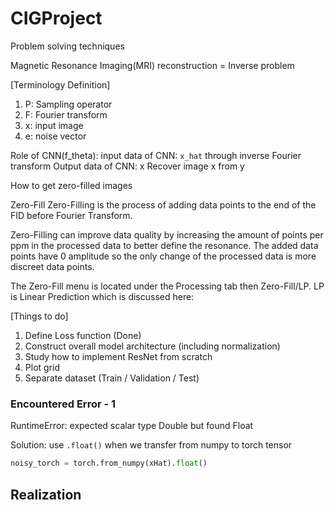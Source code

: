 # CIGProject

Problem solving techniques

Magnetic Resonance Imaging(MRI) reconstruction = Inverse problem


[Terminology Definition]
1. P: Sampling operator
2. F: Fourier transform
3. x: input image
4. e: noise vector


Role of CNN(f_theta): 
input data of CNN: `x_hat` through inverse Fourier transform
Output data of CNN: x
Recover image x from y

How to get zero-filled images

Zero-Fill
Zero-Filling is the process of adding data points to the end of the FID before Fourier Transform.

Zero-Filling can improve data quality by increasing the amount of points per ppm in the processed data to better define the resonance. The added data points have 0 amplitude so the only change of the processed data is more discreet data points.

The Zero-Fill menu is located under the Processing tab then Zero-Fill/LP. LP is Linear Prediction which is discussed here:


[Things to do]
1. Define Loss function (Done)
2. Construct overall model architecture (including normalization)
3. Study how to implement ResNet from scratch
4. Plot grid
5. Separate dataset (Train / Validation / Test)






### Encountered Error - 1

RuntimeError: expected scalar type Double but found Float

Solution: use `.float()` when we transfer from numpy to torch tensor

```python
noisy_torch = torch.from_numpy(xHat).float()
```

## Realization
